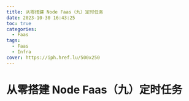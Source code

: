 ```yaml
---
title: 从零搭建 Node Faas（九）定时任务
date: 2023-10-30 16:43:25
toc: true
categories:
  - Faas
tags:
  - Faas
  - Infra
cover: https://iph.href.lu/500x250
---
```



# 从零搭建 Node Faas（九）定时任务
